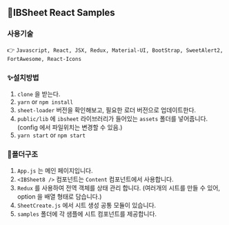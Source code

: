 ## 👋IBSheet React Samples

### 사용기술

👉 `Javascript, React, JSX, Redux, Material-UI, BootStrap, SweetAlert2, FortAwesome, React-Icons`

### ✨설치방법

1. `clone` 을 받는다.
2. `yarn` or `npm install`
3. `sheet-loader` 버전을 확인해보고, 필요한 로더 버전으로 업데이트한다.
4. `public/lib` 에 `ibsheet` 라이브러리가 들어있는 `assets` 폴더를 넣어줍니다. (config 에서 파일위치는 변경할 수 있음.)
5. `yarn start` or `npm start`

### 🚀폴더구조

1. `App.js` 는 메인 페이지입니다.
2. `<IBSheet8 />` 컴포넌트는 `Content` 컴포넌트에서 사용합니다.
3. `Redux` 를 사용하여 전역 객체를 상태 관리 합니다. (여러개의 시트를 만들 수 있어, option 을 배열 형태로 담습니다.)
4. `SheetCreate.js` 에서 시트 생성 공통 모듈이 있습니다.
5. `samples` 폴더에 각 샘플에 시트 컴포넌트를 제공합니다.
